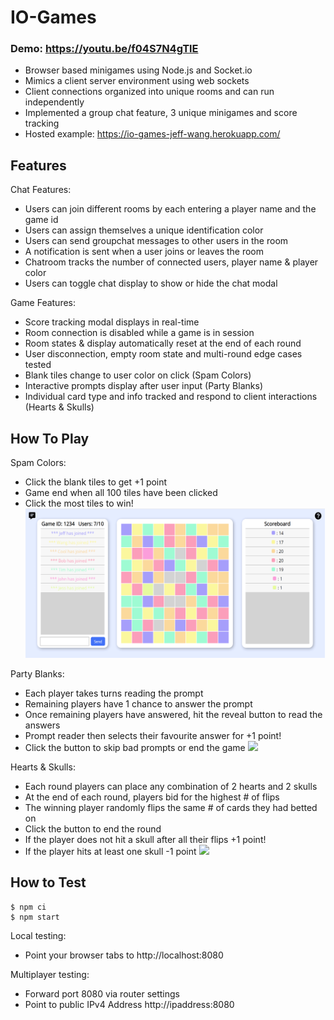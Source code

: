# IO-Games
### Demo: https://youtu.be/f04S7N4gTlE
- Browser based minigames using Node.js and Socket.io
- Mimics a client server environment using web sockets 
- Client connections organized into unique rooms and can run independently
- Implemented a group chat feature, 3 unique minigames and score tracking
- Hosted example: https://io-games-jeff-wang.herokuapp.com/


## Features

Chat Features:
- Users can join different rooms by each entering a player name and the game id
- Users can assign themselves a unique identification color
- Users can send groupchat messages to other users in the room
- A notification is sent when a user joins or leaves the room
- Chatroom tracks the number of connected users, player name & player color
- Users can toggle chat display to show or hide the chat modal

Game Features:
- Score tracking modal displays in real-time
- Room connection is disabled while a game is in session
- Room states & display automatically reset at the end of each round
- User disconnection, empty room state and multi-round edge cases tested 
- Blank tiles change to user color on click (Spam Colors)
- Interactive prompts display after user input (Party Blanks)
- Individual card type and info tracked and respond to client interactions (Hearts & Skulls) 

## How To Play

Spam Colors:
- Click the blank tiles to get +1 point
- Game end when all 100 tiles have been clicked
- Click the most tiles to win!
![](public/img/game1.png)

Party Blanks:
- Each player takes turns reading the prompt
- Remaining players have 1 chance to answer the prompt
- Once remaining players have answered, hit the reveal button to read the answers
- Prompt reader then selects their favourite answer for +1 point!
- Click the button to skip bad prompts or end the game 
![](public/img/partyblanks.gif)

Hearts & Skulls:
- Each round players can place any combination of 2 hearts and 2 skulls
- At the end of each round, players bid for the highest # of flips
- The winning player randomly flips the same # of cards they had betted on 
- Click the button to end the round
- If the player does not hit a skull after all their flips +1 point!
- If the player hits at least one skull -1 point
![](public/img/heartsnskulls.gif)

## How to Test

```
$ npm ci
$ npm start
```
Local testing:
- Point your browser tabs to http://localhost:8080

Multiplayer testing:
- Forward port 8080 via router settings
- Point to public IPv4 Address http://ipaddress:8080 


